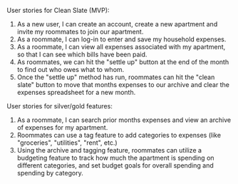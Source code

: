 User stories for Clean Slate (MVP):
1. As a new user, I can create an account, create a new apartment and invite my roommates to join our apartment.
2. As a roommate, I can log-in to enter and save my household expenses.
3. As a roommate, I can view all expenses associated with my apartment, so that I can see which bills have been paid.
4. As roommates, we can hit the "settle up" button at the end of the month to find out who owes what to whom.
5. Once the "settle up" method has run, roommates can hit the "clean slate" button to move that months expenses to our archive and clear the expenses spreadsheet for a new month.

User stories for silver/gold features:
1. As a roommate, I can search prior months expenses and view an archive of expenses for my apartment.
2. Roommates can use a tag feature to add categories to expenses (like "groceries", "utilities", "rent", etc.)
3. Using the archive and tagging feature, roommates can utilize a budgeting feature to track how much the apartment is spending on different categories, and set budget goals for overall spending and spending by category.
